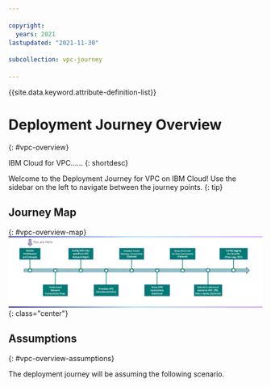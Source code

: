 ```yaml
---

copyright:
  years: 2021
lastupdated: "2021-11-30"

subcollection: vpc-journey

---
```


{{site.data.keyword.attribute-definition-list}}

# Deployment Journey Overview
{: #vpc-overview}

IBM Cloud for VPC...... 
{: shortdesc}

Welcome to the Deployment Journey for VPC on IBM Cloud! Use the sidebar on the left to navigate between the journey points.
{: tip}

## Journey Map
{: #vpc-overview-map}
![Architecture](images/overview/journey-map.png){: class="center"}

## Assumptions
{: #vpc-overview-assumptions}

The deployment journey will be assuming the following scenario. 







